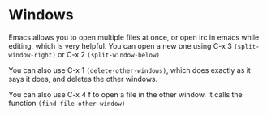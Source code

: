 # Windows

Emacs allows you to open multiple files at once, or open irc in emacs while editing, which is very helpful. You can open a new one using C-x 3 ```(split-window-right)``` or C-x 2 `(split-window-below)`

You can also use C-x 1 `(delete-other-windows)`, which does exactly as it says it does, and deletes the other windows. 

You can also use C-x 4 f to open a file in the other window. It calls the function `(find-file-other-window)`

